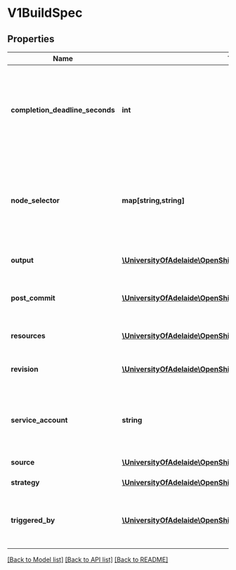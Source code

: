 # V1BuildSpec

## Properties
Name | Type | Description | Notes
------------ | ------------- | ------------- | -------------
**completion_deadline_seconds** | **int** | completionDeadlineSeconds is an optional duration in seconds, counted from the time when a build pod gets scheduled in the system, that the build may be active on a node before the system actively tries to terminate the build; value must be positive integer | [optional] 
**node_selector** | **map[string,string]** | nodeSelector is a selector which must be true for the build pod to fit on a node If nil, it can be overridden by default build nodeselector values for the cluster. If set to an empty map or a map with any values, default build nodeselector values are ignored. | 
**output** | [**\UniversityOfAdelaide\OpenShift\Model\V1BuildOutput**](V1BuildOutput.md) | output describes the Docker image the Strategy should produce. | [optional] 
**post_commit** | [**\UniversityOfAdelaide\OpenShift\Model\V1BuildPostCommitSpec**](V1BuildPostCommitSpec.md) | postCommit is a build hook executed after the build output image is committed, before it is pushed to a registry. | [optional] 
**resources** | [**\UniversityOfAdelaide\OpenShift\Model\V1ResourceRequirements**](V1ResourceRequirements.md) | resources computes resource requirements to execute the build. | [optional] 
**revision** | [**\UniversityOfAdelaide\OpenShift\Model\V1SourceRevision**](V1SourceRevision.md) | revision is the information from the source for a specific repo snapshot. This is optional. | [optional] 
**service_account** | **string** | serviceAccount is the name of the ServiceAccount to use to run the pod created by this build. The pod will be allowed to use secrets referenced by the ServiceAccount | [optional] 
**source** | [**\UniversityOfAdelaide\OpenShift\Model\V1BuildSource**](V1BuildSource.md) | source describes the SCM in use. | [optional] 
**strategy** | [**\UniversityOfAdelaide\OpenShift\Model\V1BuildStrategy**](V1BuildStrategy.md) | strategy defines how to perform a build. | 
**triggered_by** | [**\UniversityOfAdelaide\OpenShift\Model\V1BuildTriggerCause[]**](V1BuildTriggerCause.md) | triggeredBy describes which triggers started the most recent update to the build configuration and contains information about those triggers. | 

[[Back to Model list]](../README.md#documentation-for-models) [[Back to API list]](../README.md#documentation-for-api-endpoints) [[Back to README]](../README.md)


